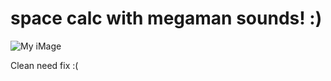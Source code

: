 # space calc with megaman sounds! :)

![My iMage](http://image.prntscr.com/image/f92032a59f5640149c917841de49f486.png)

Clean need fix :(
